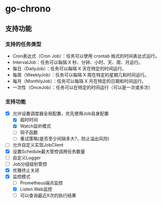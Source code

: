 #  go-chrono
## 支持功能
### 支持的任务类型
- Cron表达式（Cron Job）：任务可以使用 crontab 格式的时间表达式运行。
- IntervalJob：任务可以每隔 X 秒、分钟、小时、天、周、月运行。
- 每日（DailyJob）：任务可以每隔 X 天在特定的时间运行。
- 每周（WeeklyJob）：任务可以每隔 X 周在特定的星期几和时间运行。
- 每月（MonthlyJob）：任务可以每隔 X 月在特定的日期和时间运行。
- 一次性（OnceJob）：任务可以在特定的时间运行（可以是一次或多次）

### 支持功能
- [x] 允许设置调度器全局配置，优先使用Job自身配置
  - [x] 超时时间
  - [x] Watch监听模式
  - [ ] 钩子函数
  - [ ] 重试策略(是否至少间隔多大?，防止溢出风险)
- [ ] 允许自定义实现JobClient
- [x] 设置Schedule最大管控调用任务数量
- [ ] 自定义Logger
- [ ] Job分组级别管控
- [x] 优雅终止关闭
- [x] 监控模式
  - [ ]  Prometheus端点监控
  - [x]  Listen Web监控
  - [ ]  可以查询最近X次的执行结果